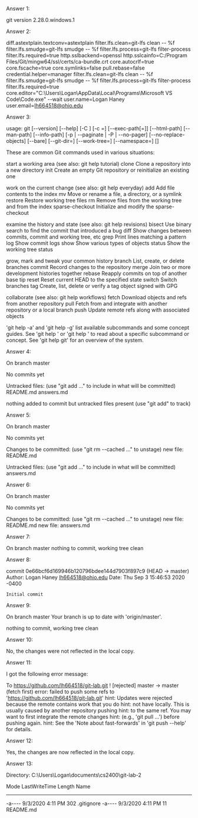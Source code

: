 Answer 1:

git version 2.28.0.windows.1

Answer 2:

diff.astextplain.textconv=astextplain
filter.lfs.clean=git-lfs clean -- %f
filter.lfs.smudge=git-lfs smudge -- %f
filter.lfs.process=git-lfs filter-process
filter.lfs.required=true
http.sslbackend=openssl
http.sslcainfo=C:/Program Files/Git/mingw64/ssl/certs/ca-bundle.crt
core.autocrlf=true
core.fscache=true
core.symlinks=false
pull.rebase=false
credential.helper=manager
filter.lfs.clean=git-lfs clean -- %f
filter.lfs.smudge=git-lfs smudge -- %f
filter.lfs.process=git-lfs filter-process
filter.lfs.required=true
core.editor="C:\Users\Logan\AppData\Local\Programs\Microsoft VS Code\Code.exe" --wait
user.name=Logan Haney
user.email=lh664518@ohio.edu

Answer 3:

usage: git [--version] [--help] [-C <path>] [-c <name>=<value>]
           [--exec-path[=<path>]] [--html-path] [--man-path] [--info-path]
           [-p | --paginate | -P | --no-pager] [--no-replace-objects] [--bare]
           [--git-dir=<path>] [--work-tree=<path>] [--namespace=<name>]
           <command> [<args>]

These are common Git commands used in various situations:

start a working area (see also: git help tutorial)
   clone             Clone a repository into a new directory
   init              Create an empty Git repository or reinitialize an existing one

work on the current change (see also: git help everyday)
   add               Add file contents to the index
   mv                Move or rename a file, a directory, or a symlink
   restore           Restore working tree files
   rm                Remove files from the working tree and from the index
   sparse-checkout   Initialize and modify the sparse-checkout

examine the history and state (see also: git help revisions)
   bisect            Use binary search to find the commit that introduced a bug
   diff              Show changes between commits, commit and working tree, etc
   grep              Print lines matching a pattern
   log               Show commit logs
   show              Show various types of objects
   status            Show the working tree status

grow, mark and tweak your common history
   branch            List, create, or delete branches
   commit            Record changes to the repository
   merge             Join two or more development histories together
   rebase            Reapply commits on top of another base tip
   reset             Reset current HEAD to the specified state
   switch            Switch branches
   tag               Create, list, delete or verify a tag object signed with GPG

collaborate (see also: git help workflows)
   fetch             Download objects and refs from another repository
   pull              Fetch from and integrate with another repository or a local branch
   push              Update remote refs along with associated objects

'git help -a' and 'git help -g' list available subcommands and some
concept guides. See 'git help <command>' or 'git help <concept>'
to read about a specific subcommand or concept.
See 'git help git' for an overview of the system.

Answer 4:

On branch master

No commits yet

Untracked files:
  (use "git add <file>..." to include in what will be committed)
        README.md
        answers.md

nothing added to commit but untracked files present (use "git add" to track)

Answer 5:

On branch master

No commits yet

Changes to be committed:
  (use "git rm --cached <file>..." to unstage)
        new file:   README.md

Untracked files:
  (use "git add <file>..." to include in what will be committed)
        answers.md
        
Answer 6:

On branch master

No commits yet

Changes to be committed:
  (use "git rm --cached <file>..." to unstage)
        new file:   README.md
        new file:   answers.md
        
Answer 7:

On branch master
nothing to commit, working tree clean

Answer 8:

commit 0e66bcf6d169946b120796bdee144d7903f897c9 (HEAD -> master)
Author: Logan Haney <lh664518@ohio.edu>
Date:   Thu Sep 3 15:46:53 2020 -0400

    Initial commit
    
Answer 9:

On branch master
Your branch is up to date with 'origin/master'.

nothing to commit, working tree clean

Answer 10:

No, the changes were not reflected in the local copy.

Answer 11:

I got the following error message:

To https://github.com/lh664518/git-lab.git
 ! [rejected]        master -> master (fetch first)
error: failed to push some refs to 'https://github.com/lh664518/git-lab.git'
hint: Updates were rejected because the remote contains work that you do
hint: not have locally. This is usually caused by another repository pushing
hint: to the same ref. You may want to first integrate the remote changes
hint: (e.g., 'git pull ...') before pushing again.
hint: See the 'Note about fast-forwards' in 'git push --help' for details.

Answer 12:

Yes, the changes are now reflected in the local copy.

Answer 13:

  Directory: C:\Users\Logan\documents\cs2400\git-lab-2


Mode                LastWriteTime         Length Name
----                -------------         ------ ----
-a----         9/3/2020   4:11 PM            302 .gitignore
-a----         9/3/2020   4:11 PM             11 README.md
